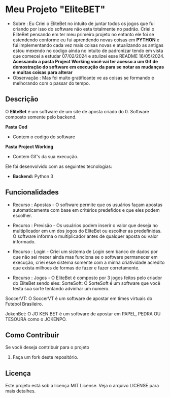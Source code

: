# Meu Projeto "EliteBET"
- Sobre : Eu Criei o EliteBet no intuito de juntar todos os jogos que fui criando por isso do software não esta totalmente no padrão. Criei o EliteBet pensando em ter meu primeiro projeto no entanto ele foi se estendendo conforme eu fui aprendendo novas coisas em **PYTHON** e fui implementando cada vez mais coisas novas e atualizando as antigas estou mexendo no codigo ainda no intuito de padronizar tendo em vista que comecei a estudar 07/02/2024 e atulizei esse README 16/05/2024.
**Acessando a pasta Project Working você vai ter acesso a um Gif de demostração do software em execução da para se notar as mudanças e muitas coisas para alterar**
- Observação : Mas foi muito gratificante ve as coisas se formando e melhorando com o passar do tempo.

## Descrição

O **EliteBet** é um software de um site de aposta criado do 0. Software composto somente pelo backend. 

**Pasta Cod**
- Contem o codigo do software

**Pasta Project Working**
- Contem Gif's da sua execução. 

Ele foi desenvolvido com as seguintes tecnologias:

- **Backend:** Python 3


## Funcionalidades

- Recurso : Apostas - O software permite que os usuários façam apostas automaticamente com base em critérios predefidos e que eles podem escolher.

- Recurso : Previsão - Os usuários podem inserir o valor que deseja no multiplicador em um dos jogos do EliteBet ou escolher as predefinidas. 
O software informa o multiplicador antes de qualquer aposta ou valor informado.

- Recurso : Login - Criei um sistema de Login sem banco de dados por que não sei mexer ainda mas funciona se o software permanecer em execução, criei esse sistema somente com a minha criatividade acredito que exista milhoes de formas de fazer e fazer corretamente.

- Recurso : Jogos - O EliteBet é composto por 3 jogos feitos pelo criador do EliteBet sendo eles:
 SorteSoft:
    O SorteSoft  é um software que você testa sua sorte tentando advinhar um numero.

 SoccerVT:
    O SoccerVT é um software de apostar em times virtuais do Futebol Brasileiro.

 JokenBet:
    O JO KEN BET é um software de apostar em PAPEL, PEDRA OU TESOURA como o JOKENPO.

## Como Contribuir

Se você deseja contribuir para o projeto
1. Faça um fork deste repositório.


## Licença

Este projeto está sob a licença MIT License. 
Veja o arquivo LICENSE para mais detalhes.


 
